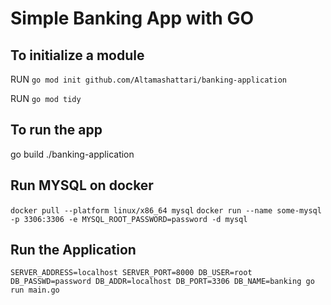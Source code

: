 # Simple Banking App with GO

## To initialize a module

RUN `go mod init github.com/Altamashattari/banking-application`

RUN `go mod tidy`

## To run the app

go build
./banking-application

## Run MYSQL on docker
```docker pull --platform linux/x86_64 mysql```
```docker run --name some-mysql -p 3306:3306 -e MYSQL_ROOT_PASSWORD=password -d mysql```

## Run the Application

```SERVER_ADDRESS=localhost SERVER_PORT=8000 DB_USER=root DB_PASSWD=password DB_ADDR=localhost DB_PORT=3306 DB_NAME=banking go run main.go```

